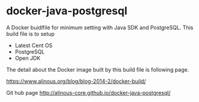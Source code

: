 docker-java-postgresql
======================

A Docker buidlfile for minimum setting with Java SDK and PostgreSQL.
This build file is to setup

- Latest Cent OS
- PostgreSQL
- Open JDK

The detail about the Docker image built by this build file is following page.

https://www.alinous.org/blog/blog-2014-2/docker-build/

Git hub page
http://alinous-core.github.io/docker-java-postgresql/

